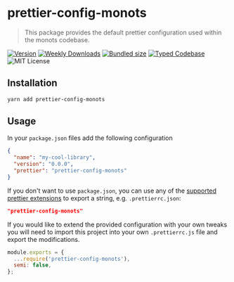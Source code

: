 # prettier-config-monots

> This package provides the default prettier configuration used within the monots codebase.

[![Version][version]][npm] [![Weekly Downloads][downloads-badge]][npm] [![Bundled size][size-badge]][size] [![Typed Codebase][typescript]](./src/index.ts) ![MIT License][license]

[version]: https://flat.badgen.net/npm/v/prettier-config-monots
[npm]: https://npmjs.com/package/prettier-config-monots
[license]: https://flat.badgen.net/badge/license/MIT/purple
[size]: https://bundlephobia.com/result?p=prettier-config-monots
[size-badge]: https://flat.badgen.net/bundlephobia/minzip/prettier-config-monots
[typescript]: https://flat.badgen.net/badge/icon/TypeScript?icon=typescript&label
[downloads-badge]: https://badgen.net/npm/dw/prettier-config-monots/red?icon=npm

## Installation

```bash
yarn add prettier-config-monots
```

## Usage

In your `package.json` files add the following configuration

```json
{
  "name": "my-cool-library",
  "version": "0.0.0",
  "prettier": "prettier-config-monots"
}
```

If you don't want to use `package.json`, you can use any of the [supported prettier extensions](https://prettier.io/docs/en/configuration.html) to export a string, e.g. `.prettierrc.json`:

```json
"prettier-config-monots"
```

If you would like to extend the provided configuration with your own tweaks you will need to import this project into your own `.prettierrc.js` file and export the modifications.

```js
module.exports = {
  ...require('prettier-config-monots'),
  semi: false,
};
```
